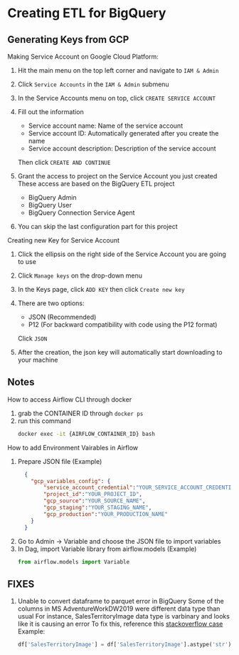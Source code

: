 # Creating ETL for BigQuery

## Generating Keys from GCP
Making Service Account on Google Cloud Platform:
  1. Hit the main menu on the top left corner and navigate to `IAM & Admin`
  2. Click `Service Accounts` in the `IAM & Admin` submenu
  3. In the Service Accounts menu on top, click `CREATE SERVICE ACCOUNT`
  4. Fill out the information
      - Service account name: Name of the service account
      - Service account ID: Automatically generated after you create the name
      - Service account description: Description of the service account  
     
     Then click `CREATE AND CONTINUE`
  5. Grant the access to project on the Service Account you just created
      These access are based on the BigQuery ETL project
      - BigQuery Admin
      - BigQuery User
      - BigQuery Connection Service Agent
  6. You can skip the last configuration part for this project

Creating new Key for Service Account
  1. Click the ellipsis on the right side of the Service Account you are going to use
  2. Click `Manage keys` on the drop-down menu
  3. In the Keys page, click `ADD KEY` then click `Create new key`
  4. There are two options:
      - JSON (Recommended)
      - P12 (For backward compatibility with code using the P12 format)  
    
     Click `JSON`
  5. After the creation, the json key will automatically start downloading to your machine

## Notes
How to access Airflow CLI through docker
  1. grab the CONTAINER ID through `docker ps`
  2. run this command
     ```bash
     docker exec -it {AIRFLOW_CONTAINER_ID} bash
     ```

How to add Environment Vairables in Airflow
  1. Prepare JSON file (Example)
      ```json
        {
          "gcp_variables_config": {
              "service_account_credential":"YOUR_SERVICE_ACCOUNT_CREDENTIAL",
              "project_id":"YOUR_PROJECT_ID",
              "gcp_source":"YOUR_SOURCE_NAME",
              "gcp_staging":"YOUR_STAGING_NAME",
              "gcp_production":"YOUR_PRODUCTION_NAME"
          }
        }
      ```
  2. Go to Admin -> Variable and choose the JSON file to import variables
  3. In Dag, import Variable library from airflow.models (Example)
     ```python
     from airflow.models import Variable
     ```

## FIXES
1.  Unable to convert dataframe to parquet error in BigQuery
    Some of the columns in MS AdventureWorkDW2019 were different data type than usual
    For instance, SalesTerritoryImage data type is varbinary and looks like it is causing an error
    To fix this, reference this [stackoverflow case](https://stackoverflow.com/questions/64364129/unable-to-convert-dataframe-to-parquet-typeerror)
    Example:
    ```python
    df['SalesTerritoryImage'] = df['SalesTerritoryImage'].astype('str') 
    ```
